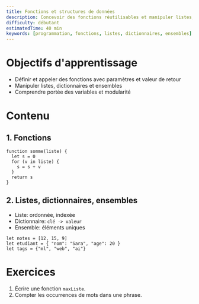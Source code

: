 ```yaml
---
title: Fonctions et structures de données
description: Concevoir des fonctions réutilisables et manipuler listes, dictionnaires, ensembles.
difficulty: débutant
estimatedTime: 40 min
keywords: [programmation, fonctions, listes, dictionnaires, ensembles]
---
```


# Objectifs d'apprentissage
- Définir et appeler des fonctions avec paramètres et valeur de retour
- Manipuler listes, dictionnaires et ensembles
- Comprendre portée des variables et modularité

# Contenu

## 1. Fonctions
```pseudo
function somme(liste) {
  let s = 0
  for (v in liste) {
    s = s + v
  }
  return s
}
```

## 2. Listes, dictionnaires, ensembles
- Liste: ordonnée, indexée
- Dictionnaire: `clé -> valeur`
- Ensemble: éléments uniques

```pseudo
let notes = [12, 15, 9]
let etudiant = { "nom": "Sara", "age": 20 }
let tags = {"ml", "web", "ai"}
```

# Exercices
1. Écrire une fonction `maxListe`.
2. Compter les occurrences de mots dans une phrase.
